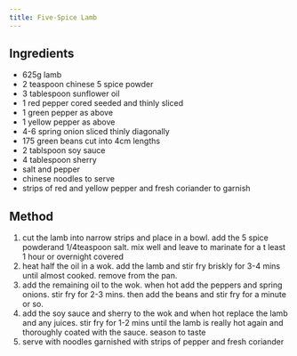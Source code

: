 ```yaml
---
title: Five-Spice Lamb
---
```


## Ingredients

-   625g lamb
-   2 teaspoon chinese 5 spice powder
-   3 tablespoon sunflower oil
-   1 red pepper cored seeded and thinly sliced
-   1 green pepper as above
-   1 yellow pepper as above
-   4-6 spring onion sliced thinly diagonally
-   175 green beans cut into 4cm lengths
-   2 tablspoon soy sauce
-   4 tablespoon sherry
-   salt and pepper
-   chinese noodles to serve
-   strips of red and yellow pepper and fresh coriander to garnish

## Method

1.  cut the lamb into narrow strips and place in a bowl. add the 5 spice powderand 1/4teaspoon salt. mix well and leave to marinate for a t least 1 hour or overnight covered
2.  heat half the oil in a wok. add the lamb and stir fry briskly for 3-4 mins until almost cooked. remove from the pan.
3.  add the remaining oil to the wok. when hot add the peppers and spring onions. stir fry for 2-3 mins. then add the beans and stir fry for a minute or so.
4.  add the soy sauce and sherry to the wok and when hot replace the lamb and any juices. stir fry for 1-2 mins until the lamb is really hot again and thoroughly coated with the sauce. season to taste
5.  serve with noodles garnished with strips of pepper and fresh coriander
